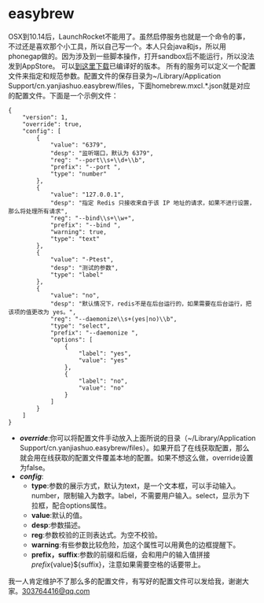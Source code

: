 # easybrew
OSX到10.14后，LaunchRocket不能用了。虽然启停服务也就是一个命令的事，不过还是喜欢那个小工具，所以自己写一个。本人只会java和js，所以用phonegap做的。因为涉及到一些脚本操作，打开sandbox后不能运行，所以没法发到AppStore。
可以[到这里下载](https://github.com/hagedr/easybrew/releases)已编译好的版本。
所有的服务可以定义一个配置文件来指定和规范参数。配置文件的保存目录为~/Library/Application Support/cn.yanjiashuo.easybrew/files，下面homebrew.mxcl.*.json就是对应的配置文件。下面是一个示例文件：
```
{
    "version": 1,
    "override": true,
    "config": [
        {
            "value": "6379",
            "desp": "监听端口，默认为 6379",
            "reg": "--port\\s+\\d+\\b",
            "prefix": "--port ",
            "type": "number"
        },
        {
            "value": "127.0.0.1",
            "desp": "指定 Redis 只接收来自于该 IP 地址的请求，如果不进行设置，那么将处理所有请求",
            "reg": "--bind\\s+\\w+",
            "prefix": "--bind ",
            "warning": true,
            "type": "text"
        },
        {
            "value": "-Ptest",
            "desp": "测试的参数",
            "type": "label"
        },
        {
            "value": "no",
            "desp": "默认情况下，redis不是在后台运行的，如果需要在后台运行，把该项的值更改为 yes。",
            "reg": "--daemonize\\s+(yes|no)\\b",
            "type": "select",
            "prefix": "--daemonize ",
            "options": [
                {
                    "label": "yes",
                    "value": "yes"
                },
                {
                    "label": "no",
                    "value": "no"
                }
            ]
        }
    ]
}
```
- ***override***:你可以将配置文件手动放入上面所说的目录（~/Library/Application Support/cn.yanjiashuo.easybrew/files）。如果开启了在线获取配置，那么就会用在线获取的配置文件覆盖本地的配置。如果不想这么做，override设置为false。
- ***config***:
   - **type**:参数的展示方式，默认为text，是一个文本框，可以手动输入。number，限制输入为数字。label，不需要用户输入。select，显示为下拉框，配合options属性。
   - **value**:默认的值。
   - **desp**:参数描述。
   - **reg**:参数校验的正则表达式。为空不校验。
   - **warning**:有些参数比较危险，加这个属性可以用黄色的边框提醒下。
   - **prefix，suffix**:参数的前缀和后缀，会和用户的输入值拼接${prefix}${value}${suffix}，注意如果需要空格的话要带上。

我一人肯定维护不了那么多的配置文件，有写好的配置文件可以发给我，谢谢大家。303764416@qq.com

